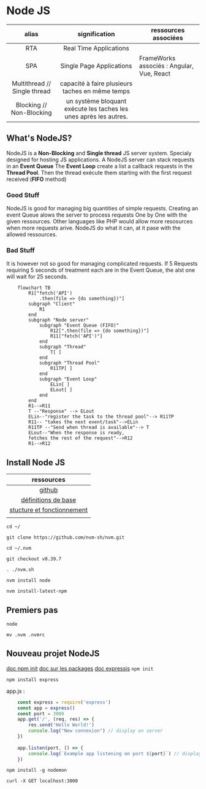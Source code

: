 # Node JS
|            alias             |                  signification                  | ressources associées                      |
| :--------------------------: | :---------------------------------------------: | ----------------------------------------- |
|             RTA              |             Real Time Applications              |                                           |
|             SPA              |            Single Page Applications             | FrameWorks associés : Angular, Vue, React |
| Multithread // Single thread | capacité à faire plusieurs taches en même temps |                                           |
|   Blocking // Non-Blocking   | un système bloquant exécute les taches les unes après les autres. |                                           |
## What's NodeJS?

NodeJS is a **Non-Blocking** and **Single thread** JS server system. Specialy designed for hosting JS applications. 
A NodeJS server can stack requests in an **Event Queue**
The **Event Loop** create a list a callback requests in the **Thread Pool**.
Then the thread exécute them starting with the first request received (**FIFO** method)

### Good Stuff
NodeJS is good for managing big quantities of simple requests. 
Creating an event Queue alows the server to process requests One by One with the given ressources.
Other languages like PHP would allow more resosurces when more requests arive.
NodeJS do what it can, at it pase with the allowed ressources.
### Bad Stuff
It is however not so good for managing complicated requests.
If 5 Requests requiring 5 seconds of treatment each  are in the Event Queue, the alst one will wait for 25 seconds.

```mermaid
    flowchart TB
        R1["fetch('API')
            .then(file => {do something})"]
        subgraph "Client"
            R1
        end
        subgraph "Node server"
            subgraph "Event Queue (FIFO)"
                R12[".then(file => {do something})"]
                R11["fetch('API')"]
            end
            subgraph "Thread"
                T[ ]
            end
            subgraph "Thread Pool"
                R11TP[ ]
            end
            subgraph "Event Loop"
                ELin[ ]
                ELout[ ]
            end
        end
        R1-->R11
        T --"Response" --> ELout
        ELin--"register the task to the thread pool"--> R11TP
        R11-- "takes the next event/task"-->ELin
        R11TP --"Send when thread is available"--> T
        ELout--"When the response is ready,
        fetches the rest of the request"-->R12
        R1-->R12
```
## Install Node JS
|                                         ressources                                          |
| :-----------------------------------------------------------------------------------------: |
|           [github](https://github.com/nvm-sh/nvm?tab=readme-ov-file#git-install)            |
|                  [définitions de base ](https://apprendre-a-coder.com/apprendre-node-js/)                   |
| [stucture et fonctionnement](https://www.data-transitionnumerique.com/nodejs-guide-complet/#h-node-js-c-est-quoi) |
|                                                                                             |

`cd ~/`

`git clone https://github.com/nvm-sh/nvm.git`

`cd ~/.nvm`

`git checkout v0.39.7`

`. ./nvm.sh`

`nvm install node`

`nvm install-latest-npm`

## Premiers pas
`node`

`mv .nvm .nvmrc`
## Nouveau projet NodeJS
[doc npm init](https://docs.npmjs.com/cli/v10/commands/npm-init/)
[doc sur les packages](https://www.digitalocean.com/community/tutorials/how-to-use-node-js-modules-with-npm-and-package-json-fr)
[doc expressjs](https://expressjs.com/en/starter/installing.html)
`npm init`

`npm install express`

app.js :
```js
    const express = require('express')
    const app = express()
    const port = 3000
    app.get('/', (req, res) => {
        res.send('Hello World!')
        console.log("New connexion") // display on server
    })
    
    app.listen(port, () => {
        console.log(`Example app listening on port ${port}`) // display on client
    })
```

`npm install -g nodemon`

`curl -X GET localhost:3000`
